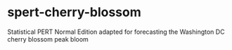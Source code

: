 # spert-cherry-blossom
Statistical PERT Normal Edition adapted for forecasting the Washington DC cherry blossom peak bloom
